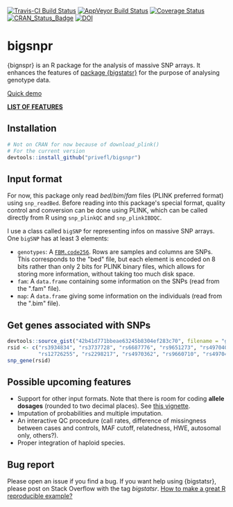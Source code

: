 [![Travis-CI Build Status](https://travis-ci.org/privefl/bigsnpr.svg?branch=master)](https://travis-ci.org/privefl/bigsnpr)
[![AppVeyor Build Status](https://ci.appveyor.com/api/projects/status/github/privefl/bigsnpr?branch=master&svg=true)](https://ci.appveyor.com/project/privefl/bigsnpr)
[![Coverage Status](https://img.shields.io/codecov/c/github/privefl/bigsnpr/master.svg)](https://codecov.io/github/privefl/bigsnpr?branch=master)
[![CRAN_Status_Badge](http://www.r-pkg.org/badges/version/bigsnpr)](https://CRAN.R-project.org/package=bigsnpr)
[![DOI](https://zenodo.org/badge/doi/10.1093/bioinformatics/bty185.svg)](http://dx.doi.org/10.1093/bioinformatics/bty185)
 
 
# bigsnpr

{bignspr} is an R package for the analysis of massive SNP arrays. It enhances the features of [package {bigstatsr}](https://privefl.github.io/bigstatsr) for the purpose of analysing genotype data.

[Quick demo](https://privefl.github.io/bigsnpr/articles/demo.html)

[**LIST OF FEATURES**](https://privefl.github.io/bigsnpr/reference/index.html)


## Installation

```r
# Not on CRAN for now because of download_plink()
# For the current version
devtools::install_github("privefl/bigsnpr")
```


## Input format

For now, this package only read *bed*/*bim*/*fam* files (PLINK preferred format) using `snp_readBed`. Before reading into this package's special format, quality control and conversion can be done using PLINK, which can be called directly from R using `snp_plinkQC` and `snp_plinkIBDQC`.

I use a class called `bigSNP` for representing infos on massive SNP arrays. One `bigSNP` has at least 3 elements:
- `genotypes`: A [`FBM.code256`](https://privefl.github.io/bigstatsr/reference/FBM.code256-class.html). Rows are samples and columns are SNPs. This corresponds to the "bed" file, but each element is encoded on 8 bits rather than only 2 bits for PLINK binary files, which allows for storing more information, without taking too much disk space.
- `fam`: A `data.frame` containing some information on the SNPs (read from the ".fam" file).
- `map`: A `data.frame` giving some information on the individuals (read from the ".bim" file).

## Get genes associated with SNPs

```r
devtools::source_gist("42b41d771bbeae63245b8304ef283c70", filename = "get-genes.R")
rsid <- c("rs3934834", "rs3737728", "rs6687776", "rs9651273", "rs4970405",
          "rs12726255", "rs2298217", "rs4970362", "rs9660710", "rs4970420")
snp_gene(rsid)
```

## Possible upcoming features

- Support for other input formats. Note that there is room for coding **allele dosages** (rounded to two decimal places). See [this vignette](https://privefl.github.io/bigsnpr/articles/dosage.html).
- Imputation of probabilities and multiple imputation.
- An interactive QC procedure (call rates, difference of missingness between cases and controls, MAF cutoff, relatedness, HWE, autosomal only, others?). 
- Proper integration of haploid species.


## Bug report

Please open an issue if you find a bug.
If you want help using {bigstatsr}, please post on Stack Overflow with the tag *bigstatsr*. [How to make a great R reproducible example?](https://stackoverflow.com/q/5963269/6103040)
